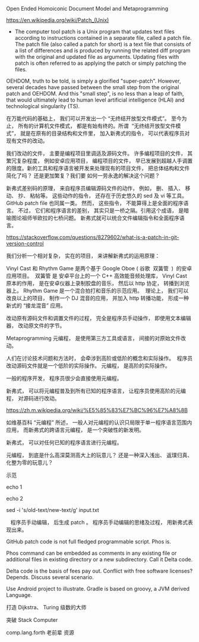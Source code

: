 

Open Ended Homoiconic Document Model and Metaprogramming

https://en.wikipedia.org/wiki/Patch_(Unix)

- The computer tool patch is a Unix program that updates text files according to instructions contained in a separate file, called a patch file. The patch file (also called a patch for short) is a text file that consists of a list of differences and is produced by running the related diff program with the original and updated file as arguments. Updating files with patch is often referred to as applying the patch or simply patching the files.

OEHDOM, truth to be told, is simply a glorified "super-patch". However, several decades have passed between the small step from the original patch and OEHDOM. And this "small step", is no less than a leap of faith, that would ultimately lead to human level artificial intelligence (HLAI) and technological singularity (TS).



在万能代码的基础上， 我们可以开发出一个 “无终结开放型文件模式”。 至今为止， 所有的计算机文件模式， 都是有始有终的。所谓  “无终结开放型文件模式”， 就是在原有的目录结构和文件里， 加入新弗式的指令， 可以代表程序员对现有文件的改动。

我们改动的文件， 主要是编程项目里调适及源码文件。 许多编程项目的文件， 其繁冗复杂程度， 例如安卓应用项目， 编程项目的文件， 早已发展到超越人手调置的限度。新的工具和程序语言被开发来处理现有的项目文件， 把总体结构和文件简化了吗？ 还是更加繁复？我们要 如何一劳永逸的解决这个问题？

新弗式差别码的原理， 来自程序员编辑源码文件的动作， 例如， 删、 插入、 移动、 抄、 粘帖等。 这些动作的指令， 还存在于历史悠久的 sed 及 vi 等工具。 GitHub patch file 也同属一类。 然而， 这些指令， 不能算得上是全面的程序语言。 不过， 它们和程序语言的差别， 其实只是一桥之隔。引用这个成语， 是暗喻图论祖师爷欧拉的七桥问题。 新弗式就可以统合文件编辑指令和全面程序语言。 

https://stackoverflow.com/questions/8279602/what-is-a-patch-in-git-version-control

我们分析一个相对复杂， 实在的项目， 来讲解新弗式的运用原理：

Vinyl Cast 和 Rhythm Game 是两个基于 Google Oboe ( 谷歌  双簧管  )  的安卓应用项目。  双簧管 是 安卓平台上的一个 C++ 高效能音频处理库， Vinyl Cast 原本的作用， 是在安卓仪器上录制胶盘的音乐， 然后以 http 协定， 转播到浏览器上。 Rhythm Game 是一个混合拍打和音乐的示范应用。  理论上， 我们可以改良以上的项目， 制作一个 DJ 混音的应用， 并加入 http 转播功能， 形成一种新式的 “接龙混音” 应用。

改动原有源码文件和调置文件的过程， 完全是程序员手动操作， 即使用文本编辑器， 改动原文件的字节。 

Metaprogramming 元编程， 是使用第三方工具或语言， 间接的对原始文件改动。

人们在讨论技术问题和方法时， 会牵涉到高阶或低阶的概念和实际操作。  程序员改动源码文件就是一个低阶的实际操作。 元编程， 是高阶的实际操作。

一般的程序开发， 程序员很少会直接使用元编程。 

新弗式， 可以将元编程普及到所有已知的程序语言， 让程序员使用高阶的元编程， 对源码进行改动。

https://zh.m.wikipedia.org/wiki/%E5%85%83%E7%BC%96%E7%A8%8B

如维基百科 “元编程” 所述， 一般人对元编程的认识只局限于单一程序语言范围内应用， 而新弗式的跨语言元编程， 是一个突破性的新发明。 

新弗式， 可以对任何已知的程序语言进行元编程。 

元编程， 到底是什么高深莫测高大上的玩意儿？ 还是一种深入浅出、 返璞归真、 化整为零的玩意儿？ 

示范 

echo 1

echo 2

sed -i 's/old-text/new-text/g' input.txt



   程序员手动编辑， 后生成 patch 。 程序员手动编辑的思绪及过程， 用新弗式表现出来。 


GitHub patch code is not full fledged programmable script. Phos is. 

Phos command can be embedded as comments in any existing file or additional files in existing directory or a new subdirectory. Call it Delta code.

Delta code is the basis of fees pay out. Conflict with free software licenses? Depends. Discuss several scenario.

Use Android project to illustrate. Gradle is based on groovy, a JVM derived Language. 

打造 Dijkstra、 Turing 级数的大师

突破 Stack Computer 

comp.lang.forth 老前辈 资源

